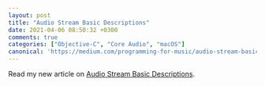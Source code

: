 ```yaml
---
layout: post
title: "Audio Stream Basic Descriptions"
date: 2021-04-06 08:50:32 +0300
comments: true
categories: ["Objective-C", "Core Audio", "macOS"]
canonical: 'https://medium.com/programming-for-music/audio-stream-basic-descriptions-e83484c2b53f'
---
```


Read my new article on [Audio Stream Basic Descriptions](https://medium.com/programming-for-music/audio-stream-basic-descriptions-e83484c2b53f).
